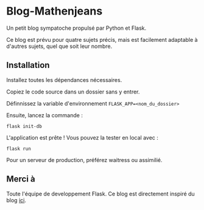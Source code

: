 # Blog-Mathenjeans
Un petit blog sympatoche propulsé par Python et Flask.

Ce blog est prévu pour quatre sujets précis, mais est facilement adaptable à d'autres sujets, quel que soit leur nombre.

## Installation

Installez toutes les dépendances nécessaires.

Copiez le code source dans un dossier sans y entrer.

Définnissez la variable d'environnement `FLASK_APP=<nom_du_dossier>`

Ensuite, lancez la commande :
```
flask init-db
```
L'application est prête ! Vous pouvez la tester en local avec :
```
flask run
```
Pour un serveur de production, préférez waitress ou assimilié.

## Merci à

Toute l'équipe de developpement Flask. Ce blog est directement inspiré du blog [ici](https://github.com/pallets/flask/tree/main/examples/tutorial).
